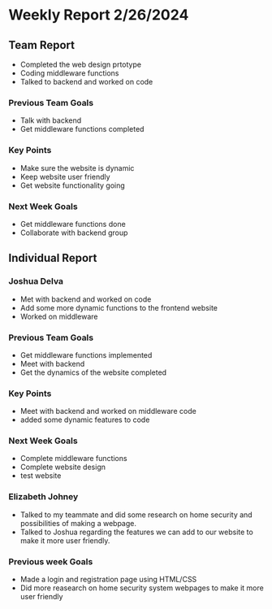 # Weekly Report 2/26/2024
## Team Report
- Completed the web design prtotype
- Coding middleware functions
- Talked to backend and worked on code

### Previous Team Goals
- Talk with backend
- Get middleware functions completed

### Key Points
- Make sure the website is dynamic
- Keep website user friendly
- Get website functionality going
  
### Next Week Goals
- Get middleware functions done
- Collaborate with backend group

## Individual Report
### Joshua Delva
- Met with backend and worked on code
- Add some more dynamic functions to the frontend website
- Worked on middleware

### Previous Team Goals
- Get middleware functions implemented
- Meet with backend
- Get the dynamics of the website completed
  
### Key Points
- Meet with backend and worked on middleware code
- added some dynamic features to code
  
### Next Week Goals
- Complete middleware functions
- Complete website design
- test website

### Elizabeth Johney
- Talked to my teammate and did some research on home security and possibilities of making a webpage.
- Talked to Joshua regarding the features we can add to our website to make it more user friendly. 

### Previous week Goals
- Made a login and registration page using HTML/CSS
- Did more reasearch on home security system webpages to make it more user friendly 

